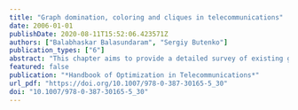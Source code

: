 ```yaml
---
title: "Graph domination, coloring and cliques in telecommunications"
date: 2006-01-01
publishDate: 2020-08-11T15:52:06.423571Z
authors: ["Balabhaskar Balasundaram", "Sergiy Butenko"]
publication_types: ["6"]
abstract: "This chapter aims to provide a detailed survey of existing graph models and algorithms for important problems that arise in different areas of wireless telecommunication. In particular, applications of graph optimization problems such as minimum dominating set, minimum vertex coloring and maximum clique in multihop wireless networks are discussed. Different forms of graph domination have been used extensively to model clustering in wireless ad hoc networks. Graph coloring problems and their variants have been used to model channel assignment and scheduling type problems in wireless networks. Cliques are used to derive bounds on chromatic number, and are used in models of traffic flow, resource allocation, interference, etc. In this chapter we survey the solution methods proposed in the literature for these problems and some recent theoretical results that are relevant to this area of research in wireless networks."
featured: false
publication: "*Handbook of Optimization in Telecommunications*"
url_pdf: "https://doi.org/10.1007/978-0-387-30165-5_30"
doi: "10.1007/978-0-387-30165-5_30"
---
```



